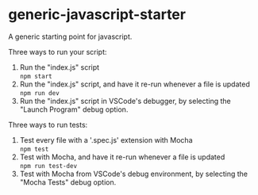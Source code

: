 # generic-javascript-starter  

A generic starting point for javascript.  

Three ways to run your script:  
1. Run the "index.js" script  
```npm start```  
2. Run the "index.js" script, and have it re-run whenever a file is updated  
```npm run dev```  
3. Run the "index.js" script in VSCode's debugger, by selecting the "Launch Program" debug option.  

Three ways to run tests:  
1. Test every file with a '.spec.js' extension with Mocha  
```npm test```  
2. Test with Mocha, and have it re-run whenever a file is updated  
```npm run test-dev```  
3. Test with Mocha from VSCode's debug environment, by selecting the "Mocha Tests" debug option.  
